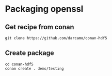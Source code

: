 # Packaging openssl

## Get recipe from conan

```
git clone https://github.com/darcamo/conan-hdf5
```

## Create package

```
cd conan-hdf5
conan create . demo/testing
```
